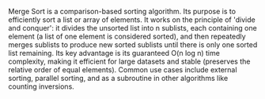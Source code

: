 Merge Sort is a comparison-based sorting algorithm. Its purpose is to efficiently sort a list or array of elements. It works on the principle of 'divide and conquer': it divides the unsorted list into n sublists, each containing one element (a list of one element is considered sorted), and then repeatedly merges sublists to produce new sorted sublists until there is only one sorted list remaining. Its key advantage is its guaranteed O(n log n) time complexity, making it efficient for large datasets and stable (preserves the relative order of equal elements). Common use cases include external sorting, parallel sorting, and as a subroutine in other algorithms like counting inversions.
